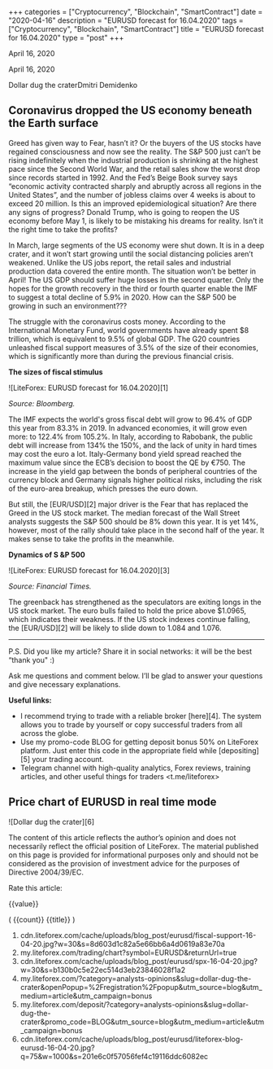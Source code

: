+++
categories = ["Cryptocurrency", "Blockchain", "SmartContract"]
date = "2020-04-16"
description = "EURUSD forecast for 16.04.2020"
tags = ["Cryptocurrency", "Blockchain", "SmartContract"]
title = "EURUSD forecast for 16.04.2020"
type = "post"
+++

April 16, 2020

April 16, 2020

Dollar dug the craterDmitri Demidenko

## Coronavirus dropped the US economy beneath the Earth surface

Greed has given way to Fear, hasn’t it? Or the buyers of the US stocks
have regained consciousness and now see the reality. The S&P 500 just
can’t be rising indefinitely when the industrial production is shrinking
at the highest pace since the Second World War, and the retail sales
show the worst drop since records started in 1992. And the Fed’s Beige
Book survey says “economic activity contracted sharply and abruptly
across all regions in the United States”, and the number of jobless
claims over 4 weeks is about to exceed 20 million. Is this an improved
epidemiological situation? Are there any signs of progress? Donald
Trump, who is going to reopen the US economy before May 1, is likely to
be mistaking his dreams for reality. Isn’t it the right time to take the
profits?

In March, large segments of the US economy were shut down. It is in a
deep crater, and it won’t start growing until the social distancing
policies aren’t weakened. Unlike the US jobs report, the retail sales
and industrial production data covered the entire month. The situation
won’t be better in April! The US GDP should suffer huge losses in the
second quarter. Only the hopes for the growth recovery in the third or
fourth quarter enable the IMF to suggest a total decline of 5.9% in
2020. How can the S&P 500 be growing in such an environment???

The struggle with the coronavirus costs money. According to the
International Monetary Fund, world governments have already spent $8
trillion, which is equivalent to 9.5% of global GDP. The G20 countries
unleashed fiscal support measures of 3.5% of the size of their
economies, which is significantly more than during the previous
financial crisis.

 **The sizes of fiscal stimulus**

![LiteForex: EURUSD forecast for 16.04.2020][1]

 _Source: Bloomberg._

The IMF expects the world's gross fiscal debt will grow to 96.4% of GDP
this year from 83.3% in 2019. In advanced economies, it will grow even
more: to 122.4% from 105.2%. In Italy, according to Rabobank, the public
debt will increase from 134% the 150%, and the lack of unity in hard
times may cost the euro a lot. Italy-Germany bond yield spread reached
the maximum value since the ECB’s decision to boost the QE by €750. The
increase in the yield gap between the bonds of peripheral countries of
the currency block and Germany signals higher political risks, including
the risk of the euro-area breakup, which presses the euro down.

But still, the [EUR/USD][2] major driver is the Fear that has replaced
the Greed in the US stock market. The median forecast of the Wall Street
analysts suggests the S&P 500 should be 8% down this year. It is yet
14%, however, most of the rally should take place in the second half of
the year. It makes sense to take the profits in the meanwhile.

 **Dynamics of S &P 500**

![LiteForex: EURUSD forecast for 16.04.2020][3]

 _Source: Financial Times._

The greenback has strengthened as the speculators are exiting longs in
the US stock market. The euro bulls failed to hold the price above
$1.0965, which indicates their weakness. If the US stock indexes
continue falling, the [EUR/USD][2] will be likely to slide down to 1.084
and 1.076.

* * *

P.S. Did you like my article? Share it in social networks: it will be
the best “thank you" :)

Ask me questions and comment below. I’ll be glad to answer your
questions and give necessary explanations.

 **Useful links:**

  * I recommend trying to trade with a reliable broker [here][4]. The system allows you to trade by yourself or copy successful traders from all across the globe.
  * Use my promo-code BLOG for getting deposit bonus 50% on LiteForex platform. Just enter this code in the appropriate field while [depositing][5] your trading account.
  * Telegram channel with high-quality analytics, Forex reviews, training articles, and other useful things for traders <t.me/liteforex>



## Price chart of EURUSD in real time mode

![Dollar dug the crater][6]

The content of this article reflects the author’s opinion and does not
necessarily reflect the official position of LiteForex. The material
published on this page is provided for informational purposes only and
should not be considered as the provision of investment advice for the
purposes of Directive 2004/39/EC.

Rate this article:

{{value}}

( {{count}} {{title}} )

   1. cdn.liteforex.com/cache/uploads/blog_post/eurusd/fiscal-support-16-04-20.jpg?w=30&s=8d603d1c82a5e66bb6a4d0619a83e70a
   2. my.liteforex.com/trading/chart?symbol=EURUSD&returnUrl=true
   3. cdn.liteforex.com/cache/uploads/blog_post/eurusd/spx-16-04-20.jpg?w=30&s=b130b0c5e22ec514d3eb23846028f1a2
   4. my.liteforex.com/?category=analysts-opinions&slug=dollar-dug-the-crater&openPopup=%2Fregistration%2Fpopup&utm_source=blog&utm_medium=article&utm_campaign=bonus
   5. my.liteforex.com/deposit/?category=analysts-opinions&slug=dollar-dug-the-crater&promo_code=BLOG&utm_source=blog&utm_medium=article&utm_campaign=bonus
   6. cdn.liteforex.com/cache/uploads/blog_post/eurusd/liteforex-blog-eurusd-16-04-20.jpg?q=75&w=1000&s=201e6c0f57056fef4c19116ddc6082ec